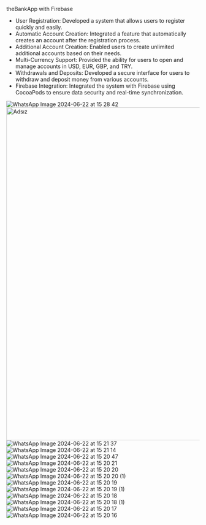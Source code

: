 
theBankApp with Firebase 

* User Registration: Developed a system that allows users to register quickly and easily.
* Automatic Account Creation: Integrated a feature that automatically creates an account after the registration process.
* Additional Account Creation: Enabled users to create unlimited additional accounts based on their needs.
* Multi-Currency Support: Provided the ability for users to open and manage accounts in USD, EUR, GBP, and TRY.
* Withdrawals and Deposits: Developed a secure interface for users to withdraw and deposit money from various accounts.
* Firebase Integration: Integrated the system with Firebase using CocoaPods to ensure data security and real-time synchronization.


![WhatsApp Image 2024-06-22 at 15 28 42](https://github.com/berke99/TheBankAppFirst/assets/171576493/69256beb-94df-47a2-ac67-ff10f27ebd19)
<img width="868" alt="Adsız" src="https://github.com/berke99/TheBankAppFirst/assets/171576493/8d32b5ad-a073-43e0-b7f2-6c98c0ca12ef">
![WhatsApp Image 2024-06-22 at 15 21 37](https://github.com/berke99/TheBankAppFirst/assets/171576493/ca5cfd56-f6bd-4a7a-baae-255e1ea8f9e1)
![WhatsApp Image 2024-06-22 at 15 21 14](https://github.com/berke99/TheBankAppFirst/assets/171576493/554b2549-1470-4748-baaa-6ab2b9e88417)
![WhatsApp Image 2024-06-22 at 15 20 47](https://github.com/berke99/TheBankAppFirst/assets/171576493/a12452c8-00c6-451b-bae9-5e7bdfc6a44a)
![WhatsApp Image 2024-06-22 at 15 20 21](https://github.com/berke99/TheBankAppFirst/assets/171576493/c4219d3b-3797-462d-9f4d-4d9fb3ff7bb2)
![WhatsApp Image 2024-06-22 at 15 20 20](https://github.com/berke99/TheBankAppFirst/assets/171576493/6d1185d5-8a41-4a0b-b062-3a2adc4f1272)
![WhatsApp Image 2024-06-22 at 15 20 20 (1)](https://github.com/berke99/TheBankAppFirst/assets/171576493/e0e147cf-f8a2-40e5-8543-aec7c2b80db9)
![WhatsApp Image 2024-06-22 at 15 20 19](https://github.com/berke99/TheBankAppFirst/assets/171576493/bad38d3f-c115-4478-b765-35466e9da654)
![WhatsApp Image 2024-06-22 at 15 20 19 (1)](https://github.com/berke99/TheBankAppFirst/assets/171576493/90ec98aa-fe47-4ae6-8927-e2b032e97eb6)
![WhatsApp Image 2024-06-22 at 15 20 18](https://github.com/berke99/TheBankAppFirst/assets/171576493/01f1c699-1875-42b8-a7e7-036c3a6ef959)
![WhatsApp Image 2024-06-22 at 15 20 18 (1)](https://github.com/berke99/TheBankAppFirst/assets/171576493/695bbe4e-9d45-4f14-9ee7-840d9f488f5a)
![WhatsApp Image 2024-06-22 at 15 20 17](https://github.com/berke99/TheBankAppFirst/assets/171576493/6d214723-6ffb-4ced-a058-bd9453c30b15)
![WhatsApp Image 2024-06-22 at 15 20 16](https://github.com/berke99/TheBankAppFirst/assets/171576493/586b9d2f-4f0c-4e53-bfd1-363f78c6261f)

